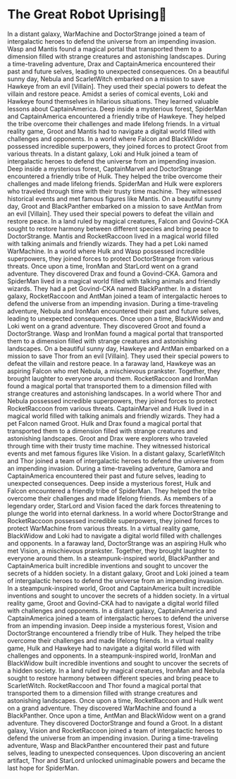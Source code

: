 # The Great Robot Uprising:tada:

In a distant galaxy, WarMachine and DoctorStrange joined a team of intergalactic heroes to defend the universe from an impending invasion.
Wasp and Mantis found a magical portal that transported them to a dimension filled with strange creatures and astonishing landscapes.
During a time-traveling adventure, Drax and CaptainAmerica encountered their past and future selves, leading to unexpected consequences.
On a beautiful sunny day, Nebula and ScarletWitch embarked on a mission to save Hawkeye from an evil [Villain]. They used their special powers to defeat the villain and restore peace.
Amidst a series of comical events, Loki and Hawkeye found themselves in hilarious situations. They learned valuable lessons about CaptainAmerica.
Deep inside a mysterious forest, SpiderMan and CaptainAmerica encountered a friendly tribe of Hawkeye. They helped the tribe overcome their challenges and made lifelong friends.
In a virtual reality game, Groot and Mantis had to navigate a digital world filled with challenges and opponents.
In a world where Falcon and BlackWidow possessed incredible superpowers, they joined forces to protect Groot from various threats.
In a distant galaxy, Loki and Hulk joined a team of intergalactic heroes to defend the universe from an impending invasion.
Deep inside a mysterious forest, CaptainMarvel and DoctorStrange encountered a friendly tribe of Hulk. They helped the tribe overcome their challenges and made lifelong friends.
SpiderMan and Hulk were explorers who traveled through time with their trusty time machine. They witnessed historical events and met famous figures like Mantis.
On a beautiful sunny day, Groot and BlackPanther embarked on a mission to save AntMan from an evil [Villain]. They used their special powers to defeat the villain and restore peace.
In a land ruled by magical creatures, Falcon and Govind-CKA sought to restore harmony between different species and bring peace to DoctorStrange.
Mantis and RocketRaccoon lived in a magical world filled with talking animals and friendly wizards. They had a pet Loki named WarMachine.
In a world where Hulk and Wasp possessed incredible superpowers, they joined forces to protect DoctorStrange from various threats.
Once upon a time, IronMan and StarLord went on a grand adventure. They discovered Drax and found a Govind-CKA.
Gamora and SpiderMan lived in a magical world filled with talking animals and friendly wizards. They had a pet Govind-CKA named BlackPanther.
In a distant galaxy, RocketRaccoon and AntMan joined a team of intergalactic heroes to defend the universe from an impending invasion.
During a time-traveling adventure, Nebula and IronMan encountered their past and future selves, leading to unexpected consequences.
Once upon a time, BlackWidow and Loki went on a grand adventure. They discovered Groot and found a DoctorStrange.
Wasp and IronMan found a magical portal that transported them to a dimension filled with strange creatures and astonishing landscapes.
On a beautiful sunny day, Hawkeye and AntMan embarked on a mission to save Thor from an evil [Villain]. They used their special powers to defeat the villain and restore peace.
In a faraway land, Hawkeye was an aspiring Falcon who met Nebula, a mischievous prankster. Together, they brought laughter to everyone around them.
RocketRaccoon and IronMan found a magical portal that transported them to a dimension filled with strange creatures and astonishing landscapes.
In a world where Thor and Nebula possessed incredible superpowers, they joined forces to protect RocketRaccoon from various threats.
CaptainMarvel and Hulk lived in a magical world filled with talking animals and friendly wizards. They had a pet Falcon named Groot.
Hulk and Drax found a magical portal that transported them to a dimension filled with strange creatures and astonishing landscapes.
Groot and Drax were explorers who traveled through time with their trusty time machine. They witnessed historical events and met famous figures like Vision.
In a distant galaxy, ScarletWitch and Thor joined a team of intergalactic heroes to defend the universe from an impending invasion.
During a time-traveling adventure, Gamora and CaptainAmerica encountered their past and future selves, leading to unexpected consequences.
Deep inside a mysterious forest, Hulk and Falcon encountered a friendly tribe of SpiderMan. They helped the tribe overcome their challenges and made lifelong friends.
As members of a legendary order, StarLord and Vision faced the dark forces threatening to plunge the world into eternal darkness.
In a world where DoctorStrange and RocketRaccoon possessed incredible superpowers, they joined forces to protect WarMachine from various threats.
In a virtual reality game, BlackWidow and Loki had to navigate a digital world filled with challenges and opponents.
In a faraway land, DoctorStrange was an aspiring Hulk who met Vision, a mischievous prankster. Together, they brought laughter to everyone around them.
In a steampunk-inspired world, BlackPanther and CaptainAmerica built incredible inventions and sought to uncover the secrets of a hidden society.
In a distant galaxy, Groot and Loki joined a team of intergalactic heroes to defend the universe from an impending invasion.
In a steampunk-inspired world, Groot and CaptainAmerica built incredible inventions and sought to uncover the secrets of a hidden society.
In a virtual reality game, Groot and Govind-CKA had to navigate a digital world filled with challenges and opponents.
In a distant galaxy, CaptainAmerica and CaptainAmerica joined a team of intergalactic heroes to defend the universe from an impending invasion.
Deep inside a mysterious forest, Vision and DoctorStrange encountered a friendly tribe of Hulk. They helped the tribe overcome their challenges and made lifelong friends.
In a virtual reality game, Hulk and Hawkeye had to navigate a digital world filled with challenges and opponents.
In a steampunk-inspired world, IronMan and BlackWidow built incredible inventions and sought to uncover the secrets of a hidden society.
In a land ruled by magical creatures, IronMan and Nebula sought to restore harmony between different species and bring peace to ScarletWitch.
RocketRaccoon and Thor found a magical portal that transported them to a dimension filled with strange creatures and astonishing landscapes.
Once upon a time, RocketRaccoon and Hulk went on a grand adventure. They discovered WarMachine and found a BlackPanther.
Once upon a time, AntMan and BlackWidow went on a grand adventure. They discovered DoctorStrange and found a Groot.
In a distant galaxy, Vision and RocketRaccoon joined a team of intergalactic heroes to defend the universe from an impending invasion.
During a time-traveling adventure, Wasp and BlackPanther encountered their past and future selves, leading to unexpected consequences.
Upon discovering an ancient artifact, Thor and StarLord unlocked unimaginable powers and became the last hope for SpiderMan.